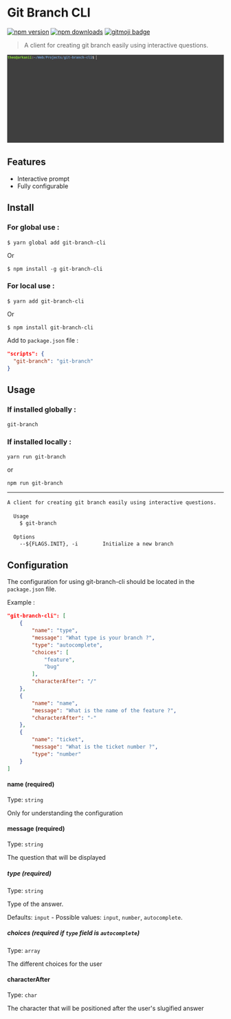 # Git Branch CLI

[![npm version](https://img.shields.io/npm/v/git-branch-cli.svg?style=flat-square)](https://www.npmjs.com/package/git-branch-cli)
[![npm downloads](https://img.shields.io/npm/dt/git-branch-cli.svg?style=flat-square)](https://www.npmjs.com/package/git-branch-cli)
[![gitmoji badge](https://img.shields.io/badge/gitmoji-%20😜%20😍-FFDD67.svg?style=flat-square)](https://github.com/carloscuesta/gitmoji)

> A client for creating git branch easily using interactive questions.

![git_branch_cli_demo](demo.gif)

## Features

- Interactive prompt
- Fully configurable

## Install

### For global use :

```shell
$ yarn global add git-branch-cli
```
Or
```shell
$ npm install -g git-branch-cli
```

### For local use :

```shell
$ yarn add git-branch-cli
```
Or
```shell
$ npm install git-branch-cli
```

Add to `package.json` file :

```json
"scripts": {
  "git-branch": "git-branch"
}
```

## Usage

### If installed globally :

```shell
git-branch
```

### If installed locally :

```shell
yarn run git-branch
```
or

```shell
npm run git-branch
```

---

```
A client for creating git branch easily using interactive questions.
	
  Usage
    $ git-branch
    
  Options
    --${FLAGS.INIT}, -i        Initialize a new branch
```

## Configuration

The configuration for using git-branch-cli should be located in the `package.json` file.

Example :

```json
"git-branch-cli": [
    {
        "name": "type",
        "message": "What type is your branch ?",
        "type": "autocomplete",
        "choices": [
            "feature",
            "bug"
        ],
        "characterAfter": "/"
    },
    {
        "name": "name",
        "message": "What is the name of the feature ?",
        "characterAfter": "-"
    },
    {
        "name": "ticket",
        "message": "What is the ticket number ?",
        "type": "number"
    }
]
```

#### name (required)

Type: `string`

Only for understanding the configuration

#### message (required)

Type: `string`

The question that will be displayed

##### type (required)

Type: `string`

Type of the answer.

Defaults: `input` - Possible values: `input`, `number`, `autocomplete`.

##### choices (required if `type` field is `autocomplete`)

Type: `array`

The different choices for the user

#### characterAfter

Type: `char`

The character that will be positioned after the user's slugified answer
